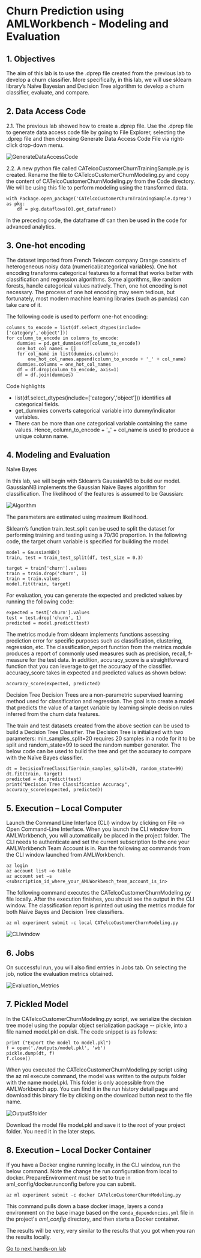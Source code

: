 # Churn Prediction using AMLWorkbench - Modeling and Evaluation
## 1. Objectives

The aim of this lab is to use the .dprep file created from the previous lab to develop a churn classifier. More specifically, in this lab, we will use sklearn library’s Naïve Bayesian and Decision Tree algorithm to develop a churn classifier, evaluate, and compare.

## 2. Data Access Code

2.1.    The previous lab showed how to create a .dprep file. Use the .dprep file to generate data access code file by going to File Explorer, selecting the .dprep file and then choosing Generate Data Access Code File via right-click drop-down menu.

![GenerateDataAccessCode](Images/GenerateDataAccessCode.png)

2.2.    A new python file called CATelcoCustomerChurnTrainingSample.py is created. Rename the file to CATelcoCustomerChurnModeling.py and copy the content of CATelcoCustomerChurnModeling.py from the Code directory. We will be using this file to perform modeling using the transformed data.

```
with Package.open_package('CATelcoCustomerChurnTrainingSample.dprep') as pkg:
    df = pkg.dataflows[0].get_dataframe()
```
In the preceding code, the dataframe df can then be used in the code for advanced analytics.

## 3. One-hot encoding

The dataset imported from French Telecom company Orange consists of heterogeneous noisy data (numerical/categorical variables). One hot encoding transforms categorical features to a format that works better with classification and regression algorithms. Some algorithms, like random forests, handle categorical values natively. Then, one hot encoding is not necessary. The process of one hot encoding may seem tedious, but fortunately, most modern machine learning libraries (such as pandas) can take care of it.

The following code is used to perform one-hot encoding:

```
columns_to_encode = list(df.select_dtypes(include=['category','object']))
for column_to_encode in columns_to_encode:
    dummies = pd.get_dummies(df[column_to_encode])
    one_hot_col_names = []
    for col_name in list(dummies.columns):
        one_hot_col_names.append(column_to_encode + '_' + col_name)
    dummies.columns = one_hot_col_names
    df = df.drop(column_to_encode, axis=1)
    df = df.join(dummies)
```
Code highlights

* list(df.select_dtypes(include=['category','object'])) identifies all categorical fields.
* get_dummies converts categorical variable into dummy/indicator variables.
* There can be more than one categorical variable containing the same values. Hence, column_to_encode + '_' + col_name is used to produce a unique column name.

## 4. Modeling and Evaluation

Naïve Bayes

In this lab, we will begin with Sklearn’s GaussianNB to build our model. GaussianNB implements the Gaussian Naive Bayes algorithm for classification. The likelihood of the features is assumed to be Gaussian:

![Algorithm](Images/Formula.png)

The parameters are estimated using maximum likelihood.

Sklearn’s function train_test_split can be used to split the dataset for performing training and testing using a 70/30 proportion. In the following code, the target churn variable is specified for building the model.

```
model = GaussianNB()
train, test = train_test_split(df, test_size = 0.3)

target = train['churn'].values
train = train.drop('churn', 1)
train = train.values
model.fit(train, target)
```

For evaluation, you can generate the expected and predicted values by running the following code:

```
expected = test['churn'].values
test = test.drop('churn', 1)
predicted = model.predict(test)
```

The metrics module from sklearn implements functions assessing prediction error for specific purposes such as classification, clustering, regression, etc. The classification_report function from the metrics module produces a report of commonly used measures such as precision, recall, f-measure for the test data. In addition, accuracy_score is a straightforward function that you can leverage to get the accuracy of the classifier. accuracy_score takes in expected and predicted values as shown below:

```
accuracy_score(expected, predicted)
```
Decision Tree
Decision Trees are a non-parametric supervised learning method used for classification and regression. The goal is to create a model that predicts the value of a target variable by learning simple decision rules inferred from the churn data features.

The train and test datasets created from the above section can be used to build a Decision Tree Classifier. The Decision Tree is initialized with two parameters: min_samples_split=20 requires 20 samples in a node for it to be split and random_state=99 to seed the random number generator. The below code can be used to build the tree and get the accuracy to compare with the Naïve Bayes classifier.

```
dt = DecisionTreeClassifier(min_samples_split=20, random_state=99)
dt.fit(train, target)
predicted = dt.predict(test)
print("Decision Tree Classification Accuracy", accuracy_score(expected, predicted))
```
## 5. Execution – Local Computer

Launch the Command Line Interface (CLI) window by clicking on File --> Open Command-Line Interface. When you launch the CLI window from AMLWorkbench, you will automatically be placed in the project folder. The CLI needs to authenticate and set the current subscription to the one your AMLWorkbench Team Account is in. Run the following az commands from the CLI window launched from AMLWorkbench.

```
az login
az account list –o table
az account set –s <subscription_id_where_your_AMLWorkbench_team_account_is_in>
```
The following command executes the CATelcoCustomerChurnModeling.py file locally. After the execution finishes, you should see the output in the CLI window. The classification report is printed out using the metrics module for both Naïve Bayes and Decision Tree classifiers.

```
az ml experiment submit -c local CATelcoCustomerChurnModeling.py
```

![CLIwindow](Images/CLIWindow.png)

## 6. Jobs

On successful run, you will also find entries in Jobs tab. On selecting the job, notice the evaluation metrics obtained.

![Evaluation_Metrics](Images/EvaluationMetrics.png)

## 7. Pickled Model

In the CATelcoCustomerChurnModeling.py script, we serialize the decision tree model using the popular object serialization package -- pickle, into a file named model.pkl on disk. The code snippet is as follows:

```
print ("Export the model to model.pkl")
f = open('./outputs/model.pkl', 'wb')
pickle.dump(dt, f)
f.close()
```
When you executed the CATelcoCustomerChurnModeling.py script using the az ml execute command, the model was written to the outputs folder with the name model.pkl. This folder is only accessible from the AMLWorkbench app. You can find it in the run history detail page and download this binary file by clicking on the download button next to the file name.

![OutputSfolder](Images/OutputsFolder.png)

Download the model file model.pkl and save it to the root of your project folder. You need it in the later steps.

## 8. Execution – Local Docker Container

If you have a Docker engine running locally, in the CLI window, run the below command. Note the change the run configuration from local to docker. PrepareEnvironment must be set to true in aml_config/docker.runconfig before you can submit.

```
az ml experiment submit -c docker CATelcoCustomerChurnModeling.py
```

This command pulls down a base docker image, layers a conda environment on the base image based on the `conda_dependencies.yml` file in the project's _aml_config_ directory, and then starts a Docker container.

The results will be very, very similar to the results that you got when you ran the results locally.

[Go to next hands-on lab](https://github.com/Azure/MachineLearningSamples-ChurnPrediction/blob/master/docs/ModelingAndEvaluationWithoutDprep.md)
